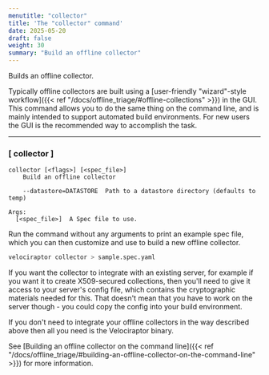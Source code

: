 ```yaml
---
menutitle: "collector"
title: 'The "collector" command'
date: 2025-05-20
draft: false
weight: 30
summary: "Build an offline collector"
---
```


Builds an offline collector.

Typically offline collectors are built using a
[user-friendly "wizard"-style workflow]({{< ref "/docs/offline_triage/#offline-collections" >}})
in the GUI. This command allows you to do the same thing on the command line,
and is mainly intended to support automated build environments. For new users
the GUI is the recommended way to accomplish the task.

---

### [ collector ]

```text
collector [<flags>] [<spec_file>]
    Build an offline collector

    --datastore=DATASTORE  Path to a datastore directory (defaults to temp)

Args:
  [<spec_file>]  A Spec file to use.
```

Run the command without any arguments to print an example spec file, which you
can then customize and use to build a new offline collector.

```sh
velociraptor collector > sample.spec.yaml
```

If you want the collector to integrate with an existing server, for example if
you want it to create X509-secured collections, then you'll need to give it
access to your server's config file, which contains the cryptographic materials
needed for this. That doesn't mean that you have to work on the server though -
you could copy the config into your build environment.

If you don't need to integrate your offline collectors in the way described
above then all you need is the Velociraptor binary.

See
[Building an offline collector on the command line]({{< ref "/docs/offline_triage/#building-an-offline-collector-on-the-command-line" >}})
for more information.